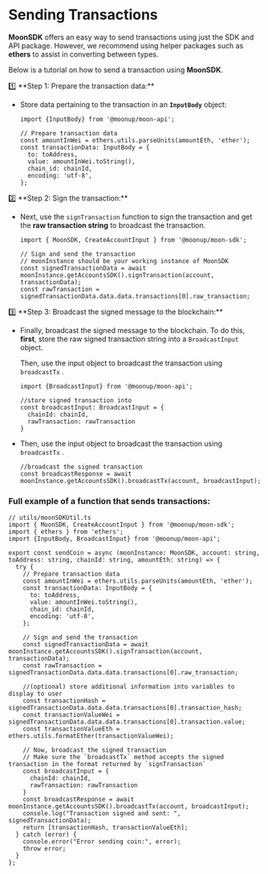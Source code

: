 # Sending Transactions

**MoonSDK** offers an easy way to send transactions using just the SDK and API package. However, we recommend using helper packages such as **ethers** to assist in converting between types.

Below is a tutorial on how to send a transaction using **MoonSDK**.

<aside>
1️⃣ **Step 1: Prepare the transaction data:**

- Store data pertaining to the transaction in an **`InputBody`** object:
    
    ```tsx
    import {InputBody} from '@moonup/moon-api';
    
    // Prepare transaction data
    const amountInWei = ethers.utils.parseUnits(amountEth, 'ether');
    const transactionData: InputBody = {
      to: toAddress,
      value: amountInWei.toString(),
      chain_id: chainId,
      encoding: 'utf-8',
    };
    ```
    
</aside>

<aside>
2️⃣ **Step 2: Sign the transaction:**

- Next, use the `signTransaction` function to sign the transaction and get the **raw transaction string** to broadcast the transaction.
    
    ```tsx
    import { MoonSDK, CreateAccountInput } from '@moonup/moon-sdk';
    
    // Sign and send the transaction
    // moonInstance should be your working instance of MoonSDK
    const signedTransactionData = await moonInstance.getAccountsSDK().signTransaction(account, transactionData);
    const rawTransaction = signedTransactionData.data.data.transactions[0].raw_transaction;
    
    ```
    
</aside>

<aside>
3️⃣ **Step 3: Broadcast the signed message to the blockchain:**

- Finally, broadcast the signed message to the blockchain. To do this, **first**, store the raw signed transaction string into a `BroadcastInput` object.
    
    Then, use the input object to broadcast the transaction using `broadcastTx` .
    
    ```tsx
    import {BroadcastInput} from '@moonup/moon-api';
    
    //store signed transaction into 
    const broadcastInput: BroadcastInput = {
      chainId: chainId,
      rawTransaction: rawTransaction
    }
    ```
    
- Then, use the input object to broadcast the transaction using `broadcastTx` .
    
    ```tsx
    //broadcast the signed transaction
    const broadcastResponse = await moonInstance.getAccountsSDK().broadcastTx(account, broadcastInput);
    ```
    
</aside>

### Full example of a function that sends transactions:

```tsx
// utils/moonSDKUtil.ts
import { MoonSDK, CreateAccountInput } from '@moonup/moon-sdk';
import { ethers } from 'ethers'; 
import {InputBody, BroadcastInput} from '@moonup/moon-api';

export const sendCoin = async (moonInstance: MoonSDK, account: string, toAddress: string, chainId: string, amountEth: string) => {
  try {
    // Prepare transaction data
    const amountInWei = ethers.utils.parseUnits(amountEth, 'ether');
    const transactionData: InputBody = {
      to: toAddress,
      value: amountInWei.toString(),
      chain_id: chainId,
      encoding: 'utf-8',
    };
  
    // Sign and send the transaction
    const signedTransactionData = await moonInstance.getAccountsSDK().signTransaction(account, transactionData);
    const rawTransaction = signedTransactionData.data.data.transactions[0].raw_transaction;
    
    //(optional) store additional information into variables to display to user
    const transactionHash = signedTransactionData.data.data.transactions[0].transaction_hash;
    const transactionValueWei =  signedTransactionData.data.data.transactions[0].transaction.value;
    const transactionValueEth = ethers.utils.formatEther(transactionValueWei);
    
    // Now, broadcast the signed transaction
    // Make sure the `broadcastTx` method accepts the signed transaction in the format returned by `signTransaction`
    const broadcastInput = {
      chainId: chainId,
      rawTransaction: rawTransaction
    }
    const broadcastResponse = await moonInstance.getAccountsSDK().broadcastTx(account, broadcastInput);
    console.log("Transaction signed and sent: ", signedTransactionData);
    return [transactionHash, transactionValueEth];
  } catch (error) {
    console.error("Error sending coin:", error);
    throw error;
  }
};
```